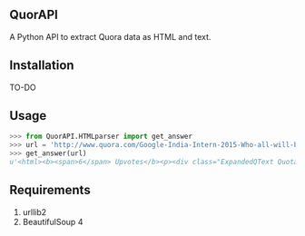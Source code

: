 ## QuorAPI

A Python API to extract Quora data as HTML and text.

## Installation
TO-DO

## Usage

```python
>>> from QuorAPI.HTMLparser import get_answer
>>> url = 'http://www.quora.com/Google-India-Intern-2015-Who-all-will-be-joining-as-interns-at-Google-India-Office-s-in-summer-2015/answer/Kaushik-Varanasi'
>>> get_answer(url)
u'<html><b><span>6</span> Upvotes</b><p><div class="ExpandedQText QuotableExpandedAnswer ExpandedAnswer"><span class="qlink_container"><a href="/Dhruvi-Shah-2">Dhruvi Shah</a></span> - DA-IICT<div class="ContentFooter AnswerFooter"><span id="ld_skbksi_46801"><a action_mousedown="AnswerPermalinkClickthrough" class="answer_permalink" href="/Google-India-Intern-2015-Who-all-will-be-joining-as-interns-at-Google-India-Office-s-in-summer-2015/answer/Kaushik-Varanasi" id="__w2_Khb4blw_link">Written Fri</a></span>. 137 views<span id="ld_skbksi_46802"></span>.</div></div></p></html>'
```
## Requirements
1. urllib2
2. BeautifulSoup 4
